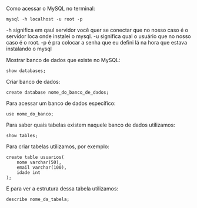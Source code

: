 Como acessar o MySQL no terminal:

    mysql -h localhost -u root -p

-h significa em qaul servidor você quer se conectar que no nosso caso é o servidor loca onde instalei o mysql.
-u significa qual o usuário que no nosso caso é o root.
-p é pra colocar a senha que eu defini lá na hora que estava instalando o mysql

Mostrar banco de dados que existe no MySQL:

    show databases;

Criar banco de dados:
     
    create database nome_do_banco_de_dados;

Para acessar um banco de dados específico:

    use nome_do_banco;

Para saber quais tabelas existem naquele banco de dados utilizamos:

    show tables;

Para criar tabelas utilizamos, por exemplo:

    create table usuarios(
        nome varchar(50),
        email varchar(100),
        idade int
    );

E para ver a estrutura dessa tabela utilizamos:

    describe nome_da_tabela;

